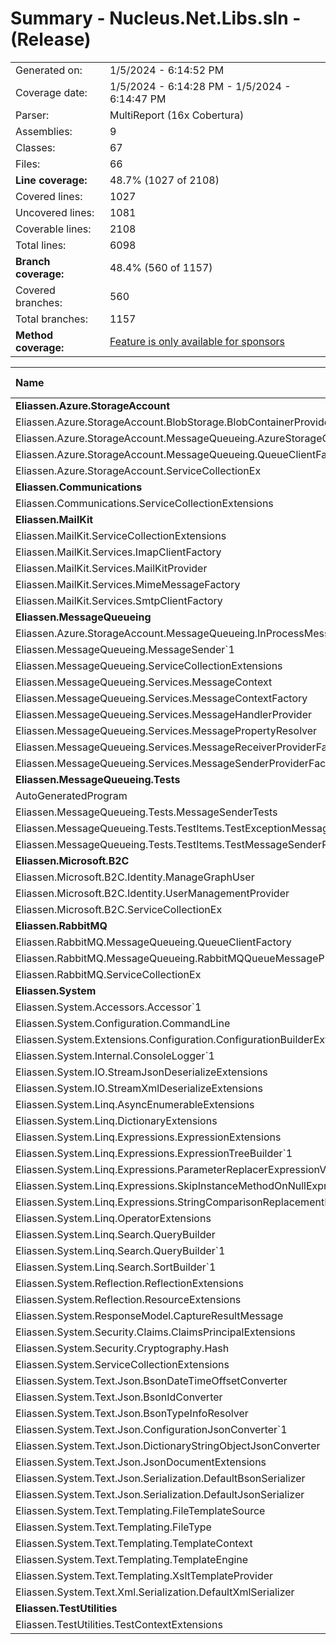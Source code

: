 # Summary - Nucleus.Net.Libs.sln - (Release)
|||
|:---|:---|
| Generated on: | 1/5/2024 - 6:14:52 PM |
| Coverage date: | 1/5/2024 - 6:14:28 PM - 1/5/2024 - 6:14:47 PM |
| Parser: | MultiReport (16x Cobertura) |
| Assemblies: | 9 |
| Classes: | 67 |
| Files: | 66 |
| **Line coverage:** | 48.7% (1027 of 2108) |
| Covered lines: | 1027 |
| Uncovered lines: | 1081 |
| Coverable lines: | 2108 |
| Total lines: | 6098 |
| **Branch coverage:** | 48.4% (560 of 1157) |
| Covered branches: | 560 |
| Total branches: | 1157 |
| **Method coverage:** | [Feature is only available for sponsors](https://reportgenerator.io/pro) |

|**Name**|**Covered**|**Uncovered**|**Coverable**|**Total**|**Line coverage**|**Covered**|**Total**|**Branch coverage**|
|:---|---:|---:|---:|---:|---:|---:|---:|---:|
|**Eliassen.Azure.StorageAccount**|**0**|**107**|**107**|**349**|**0%**|**0**|**22**|**0%**|
|Eliassen.Azure.StorageAccount.BlobStorage.BlobContainerProvider|0|58|58|172|0%|0|4|0%|
|Eliassen.Azure.StorageAccount.MessageQueueing.AzureStorageQueueMessageProvider|0|31|31|96|0%|0|14|0%|
|Eliassen.Azure.StorageAccount.MessageQueueing.QueueClientFactory|0|7|7|28|0%|0|4|0%|
|Eliassen.Azure.StorageAccount.ServiceCollectionEx|0|11|11|53|0%|0|0||
|**Eliassen.Communications**|**0**|**1**|**1**|**19**|**0%**|**0**|**0**|****|
|Eliassen.Communications.ServiceCollectionExtensions|0|1|1|19|0%|0|0||
|**Eliassen.MailKit**|**0**|**76**|**76**|**263**|**0%**|**0**|**30**|**0%**|
|Eliassen.MailKit.ServiceCollectionExtensions|0|7|7|41|0%|0|0||
|Eliassen.MailKit.Services.ImapClientFactory|0|8|8|41|0%|0|6|0%|
|Eliassen.MailKit.Services.MailKitProvider|0|12|12|46|0%|0|2|0%|
|Eliassen.MailKit.Services.MimeMessageFactory|0|41|41|94|0%|0|16|0%|
|Eliassen.MailKit.Services.SmtpClientFactory|0|8|8|41|0%|0|6|0%|
|**Eliassen.MessageQueueing**|**146**|**121**|**267**|**849**|**54.6%**|**37**|**112**|**33%**|
|Eliassen.Azure.StorageAccount.MessageQueueing.InProcessMessageProvider|0|25|25|91|0%|0|8|0%|
|Eliassen.MessageQueueing.MessageSender`1|55|0|55|107|100%|5|8|62.5%|
|Eliassen.MessageQueueing.ServiceCollectionExtensions|13|0|13|40|100%|0|0||
|Eliassen.MessageQueueing.Services.MessageContext|21|1|22|117|95.4%|3|4|75%|
|Eliassen.MessageQueueing.Services.MessageContextFactory|16|6|22|94|72.7%|11|22|50%|
|Eliassen.MessageQueueing.Services.MessageHandlerProvider|0|31|31|112|0%|0|20|0%|
|Eliassen.MessageQueueing.Services.MessagePropertyResolver|34|2|36|134|94.4%|15|26|57.6%|
|Eliassen.MessageQueueing.Services.MessageReceiverProviderFactory|0|56|56|112|0%|0|20|0%|
|Eliassen.MessageQueueing.Services.MessageSenderProviderFactory|7|0|7|42|100%|3|4|75%|
|**Eliassen.MessageQueueing.Tests**|**0**|**76**|**76**|**180**|**0%**|**0**|**4**|**0%**|
|AutoGeneratedProgram|0|1|1|4|0%|0|0||
|Eliassen.MessageQueueing.Tests.MessageSenderTests|0|68|68|139|0%|0|4|0%|
|Eliassen.MessageQueueing.Tests.TestItems.TestExceptionMessageSenderProvider|0|1|1|11|0%|0|0||
|Eliassen.MessageQueueing.Tests.TestItems.TestMessageSenderProvider|0|6|6|26|0%|0|0||
|**Eliassen.Microsoft.B2C**|**0**|**106**|**106**|**253**|**0%**|**0**|**22**|**0%**|
|Eliassen.Microsoft.B2C.Identity.ManageGraphUser|0|95|95|202|0%|0|20|0%|
|Eliassen.Microsoft.B2C.Identity.UserManagementProvider|0|7|7|27|0%|0|2|0%|
|Eliassen.Microsoft.B2C.ServiceCollectionEx|0|4|4|24|0%|0|0||
|**Eliassen.RabbitMQ**|**0**|**63**|**63**|**195**|**0%**|**0**|**14**|**0%**|
|Eliassen.RabbitMQ.MessageQueueing.QueueClientFactory|0|9|9|35|0%|0|2|0%|
|Eliassen.RabbitMQ.MessageQueueing.RabbitMQQueueMessageProvider|0|46|46|120|0%|0|12|0%|
|Eliassen.RabbitMQ.ServiceCollectionEx|0|8|8|40|0%|0|0||
|**Eliassen.System**|**750**|**509**|**1259**|**3975**|**59.5%**|**449**|**837**|**53.6%**|
|Eliassen.System.Accessors.Accessor`1|3|0|3|21|100%|0|0||
|Eliassen.System.Configuration.CommandLine|0|20|20|53|0%|0|28|0%|
|Eliassen.System.Extensions.Configuration.ConfigurationBuilderExtensions|0|8|8|42|0%|0|0||
|Eliassen.System.Internal.ConsoleLogger`1|5|3|8|29|62.5%|2|2|100%|
|Eliassen.System.IO.StreamJsonDeserializeExtensions|10|10|20|69|50%|4|8|50%|
|Eliassen.System.IO.StreamXmlDeserializeExtensions|8|12|20|70|40%|2|8|25%|
|Eliassen.System.Linq.AsyncEnumerableExtensions|0|25|25|109|0%|0|36|0%|
|Eliassen.System.Linq.DictionaryExtensions|2|0|2|43|100%|0|0||
|Eliassen.System.Linq.Expressions.ExpressionExtensions|21|17|38|105|55.2%|14|34|41.1%|
|Eliassen.System.Linq.Expressions.ExpressionTreeBuilder`1|272|51|323|608|84.2%|197|246|80%|
|Eliassen.System.Linq.Expressions.ParameterReplacerExpressionVisitor|3|0|3|15|100%|2|2|100%|
|Eliassen.System.Linq.Expressions.SkipInstanceMethodOnNullExpressionVisitor|5|1|6|25|83.3%|2|4|50%|
|Eliassen.System.Linq.Expressions.StringComparisonReplacementExpressionVisitor|32|2|34|89|94.1%|17|30|56.6%|
|Eliassen.System.Linq.OperatorExtensions|14|1|15|30|93.3%|7|8|87.5%|
|Eliassen.System.Linq.Search.QueryBuilder|7|26|33|329|21.2%|0|6|0%|
|Eliassen.System.Linq.Search.QueryBuilder`1|82|13|95|329|86.3%|37|62|59.6%|
|Eliassen.System.Linq.Search.SortBuilder`1|55|17|72|128|76.3%|41|48|85.4%|
|Eliassen.System.Reflection.ReflectionExtensions|83|18|101|289|82.1%|62|84|73.8%|
|Eliassen.System.Reflection.ResourceExtensions|16|9|25|82|64%|13|22|59%|
|Eliassen.System.ResponseModel.CaptureResultMessage|8|2|10|50|80%|4|4|100%|
|Eliassen.System.Security.Claims.ClaimsPrincipalExtensions|0|6|6|41|0%|0|6|0%|
|Eliassen.System.Security.Cryptography.Hash|1|0|1|19|100%|0|0||
|Eliassen.System.ServiceCollectionExtensions|37|3|40|162|92.5%|2|10|20%|
|Eliassen.System.Text.Json.BsonDateTimeOffsetConverter|18|19|37|108|48.6%|8|40|20%|
|Eliassen.System.Text.Json.BsonIdConverter|13|1|14|44|92.8%|8|14|57.1%|
|Eliassen.System.Text.Json.BsonTypeInfoResolver|0|25|25|59|0%|0|16|0%|
|Eliassen.System.Text.Json.ConfigurationJsonConverter`1|12|2|14|54|85.7%|8|10|80%|
|Eliassen.System.Text.Json.DictionaryStringObjectJsonConverter|19|15|34|121|55.8%|12|32|37.5%|
|Eliassen.System.Text.Json.JsonDocumentExtensions|0|36|36|211|0%|0|31|0%|
|Eliassen.System.Text.Json.Serialization.DefaultBsonSerializer|0|4|4|26|0%|0|0||
|Eliassen.System.Text.Json.Serialization.DefaultJsonSerializer|24|8|32|122|75%|7|10|70%|
|Eliassen.System.Text.Templating.FileTemplateSource|0|45|45|77|0%|0|4|0%|
|Eliassen.System.Text.Templating.FileType|0|1|1|22|0%|0|0||
|Eliassen.System.Text.Templating.TemplateContext|0|7|7|67|0%|0|2|0%|
|Eliassen.System.Text.Templating.TemplateEngine|0|45|45|127|0%|0|14|0%|
|Eliassen.System.Text.Templating.XsltTemplateProvider|0|45|45|108|0%|0|16|0%|
|Eliassen.System.Text.Xml.Serialization.DefaultXmlSerializer|0|12|12|92|0%|0|0||
|**Eliassen.TestUtilities**|**131**|**22**|**153**|**344**|**85.6%**|**74**|**116**|**63.7%**|
|Eliassen.TestUtilities.TestContextExtensions|131|22|153|344|85.6%|74|116|63.7%|
